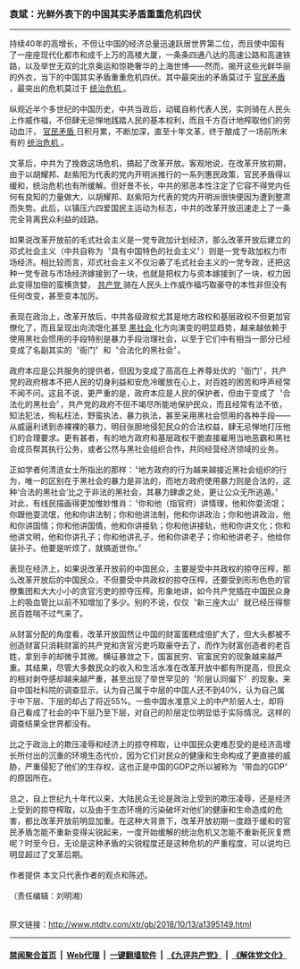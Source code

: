 ### 袁斌：光鲜外表下的中国其实矛盾重重危机四伏
------------------------

<div class="wysiwyg">
 持续40年的高增长，不但让中国的经济总量迅速跃居世界第二位，而且使中国有了一座座现代化都市和成千上万的高楼大厦，一条条四通八达的高速公路和高速铁路，以及举世无双的北京奥运和惊艳奢华的上海世博——然而，揭开这些光鲜华丽的外衣，当下的中国其实矛盾重重危机四伏。其中最突出的矛盾莫过于
 <a href="http://www.ntdtv.com/xtr/gb/articlelistbytag_官民矛盾.html" target="_blank">
  官民矛盾
 </a>
 ，最突出的危机莫过于
 <a href="http://www.ntdtv.com/xtr/gb/articlelistbytag_统治危机.html" target="_blank">
  统治危机
 </a>
 。
 <br/>
 <br/>
 纵观近半个多世纪的中国历史，中共当政后，动辄自称代表人民，实则骑在人民头上作威作福，不但肆无忌惮地践踏人民的基本权利，而且千方百计地榨取他们的劳动血汗，
 <a href="http://www.ntdtv.com/xtr/gb/articlelistbytag_官民矛盾.html" target="_blank">
  官民矛盾
 </a>
 日积月累，不断加深，直至十年文革，终于酿成了一场前所未有的
 <a href="http://www.ntdtv.com/xtr/gb/articlelistbytag_统治危机.html" target="_blank">
  统治危机
 </a>
 。
 <br/>
 <br/>
 文革后，中共为了挽救这场危机，搞起了改革开放。客观地说，在改革开放初期，由于以胡耀邦、赵紫阳为代表的党内开明派推行的一系列惠民政策，官民矛盾得以缓和，统治危机也有所缓解。但好景不长，中共的邪恶本性注定了它容不得党内任何有良知的力量做大，以胡耀邦、赵紫阳为代表的党内开明派很快便因为遭到整肃而失势。此后，以镇压六四爱国民主运动为标志，中共的改革开放迅速走上了一条完全背离民众利益的歧路。
 <br/>
 <br/>
 如果说改革开放前的毛式社会主义是一党专政加计划经济，那么改革开放后建立的邓式社会主义（中共自称为〝具有中国特色的社会主义〞）则是一党专政加权力市场经济。相比较而言，邓式社会主义不仅沿袭了毛式社会主义的一党专政，还把这种一党专政与市场经济嫁接到了一块，也就是把权力与资本嫁接到了一块，权力因此变得加倍的蛮横贪婪，
 <a href="http://www.ntdtv.com/xtr/gb/articlelistbytag_共产党.html" target="_blank">
  共产党
 </a>
 骑在人民头上作威作福巧取豪夺的本性非但没有任何改变，甚至变本加厉。
 <br/>
 <br/>
 表现在政治上，改革开放后，中共各级政权尤其是地方政权和基层政权不但更加官僚化了，而且呈现出向流氓化甚至
 <a href="http://www.ntdtv.com/xtr/gb/articlelistbytag_黑社会.html" target="_blank">
  黑社会
 </a>
 化方向演变的明显趋势，越来越依赖于使用黑社会惯用的手段特别是暴力手段治理社会，以至于它们中有相当一部分已经变成了名副其实的〝衙门〞和〝合法化的黑社会〞。
 <br/>
 <br/>
 政府本应是公共服务的提供者，但因为变成了高高在上养尊处优的〝衙门〞，共产党的政府根本不把人民的切身利益和安危冷暖放在心上，对百姓的困苦和呼声经常不闻不问。这且不说，更严重的是，政府本应是人民的保护者，但由于变成了〝合法化的黑社会〞，共产党的政府不但不竭尽所能地保护民众，而且经常有法不依，知法犯法，徇私枉法，野蛮执法，暴力执法，甚至采用黑社会惯用的各种手段——从威逼利诱到赤裸裸的暴力，明目张胆地侵犯民众的合法权益，肆无忌惮地打压他们的合理要求。更有甚者，有的地方政府和基层政权干脆直接雇用当地恶霸和黑社会成员帮其执行公务，或者公然与黑社会组织合作，共同经营经济领域的业务。
 <br/>
 <br/>
 正如学者何清涟女士所指出的那样：〝地方政府的行为越来越接近黑社会组织的行为，唯一的区别在于黑社会的暴力是非法的，而地方政府使用暴力则是合法的，这种‘合法的黑社会’比之于非法的黑社会，其暴力肆虐之处，更让公众无所逃遁。〞对此，有线民描画得更加惟妙惟肖：〝你和他（指官府）讲情理，他和你耍流氓；你跟他耍流氓，他和你讲法制；你和他讲法制，他和你讲政治；你和他讲政治，他和你讲国情；你和他讲国情，他和你讲接轨；你和他讲接轨，他和你讲文化；你和他讲文明，他和你讲孔子；你和他讲孔子，他和你讲老子；你和他讲老子，他给你装孙子。他要是听烦了，就搞逝世你。〞
 <br/>
 <br/>
 表现在经济上，如果说改革开放前的中国民众，主要是受中共政权的掠夺压榨，那么改革开放后的中国民众，不但要受中共政权的掠夺压榨，还要受到形形色色的官僚集团和大大小小的贪官污吏的掠夺压榨。形象地讲，如今共产党插在中国民众身上的吸血管比以前不知增加了多少。别的不说，仅仅〝新三座大山〞就已经压得黎民百姓喘不过气来了。
 <br/>
 <br/>
 从财富分配的角度看，改革开放固然让中国的财富蛋糕成倍扩大了，但大头都被不创造财富只消耗财富的共产党和贪官污吏巧取豪夺去了，而作为财富创造者的老百姓，拿到手的却微乎其微。横征暴敛之下，国富民穷、官富民穷的现象越来越严重。其结果，尽管大多数民众的收入和生活水准在改革开放中都有所提高，但民众的相对剥夺感却越来越严重，甚至出现了举世罕见的〝阶层认同偏下〞的现象。来自中国社科院的调查显示，认为自己属于中层的中国人还不到40%，认为自己属于中下层、下层的却占了将近55%。一些中国水准意义上的中产阶层人士，却将自己看成了社会的中下层乃至下层，对自己的阶层定位明显低于实际情况。这样的调查结果全世界都没有。
 <br/>
 <br/>
 比之于政治上的欺压凌辱和经济上的掠夺榨取，让中国民众更难忍受的是经济高增长所付出的沉重的环境生态代价，因为它们对民众的健康和生命构成了更直接的威胁，严重侵犯了他们的生存权，这也正是中国的GDP之所以被称为〝带血的GDP〞的原因所在。
 <br/>
 <br/>
 总之，自上世纪九十年代以来，大陆民众无论是政治上受到的欺压凌辱，还是经济上受到的掠夺榨取，以及由于生态环境的污染破坏对他们的健康和生命造成的危害，都比改革开放前明显加重。在这种大背景下，改革开放初期一度趋于缓和的官民矛盾怎能不重新变得尖锐起来，一度开始缓解的统治危机又怎能不重新死灰复燃呢？时至今日，无论是这种矛盾的尖锐程度还是这种危机的严重程度，可以说均已明显超过了文革后期。
 <br/>
 <br/>
 作者提供 本文只代表作者的观点和陈述。
 <br/>
 <br/>
 （责任编辑：刘明湘）
</div>

<br/>原文链接：http://www.ntdtv.com/xtr/gb/2018/10/13/a1395149.html


------------------------
#### [禁闻聚合首页](https://github.com/gfw-breaker/banned-news/blob/master/README.md) &nbsp;|&nbsp; [Web代理](https://github.com/gfw-breaker/open-proxy/blob/master/README.md) &nbsp;|&nbsp; [一键翻墙软件](https://github.com/gfw-breaker/nogfw/blob/master/README.md) &nbsp;|&nbsp; [《九评共产党》](https://github.com/gfw-breaker/9ping.md/blob/master/README.md#九评之一评共产党是什么) &nbsp;|&nbsp; [《解体党文化》](https://github.com/gfw-breaker/jtdwh.md/blob/master/README.md#绪论)